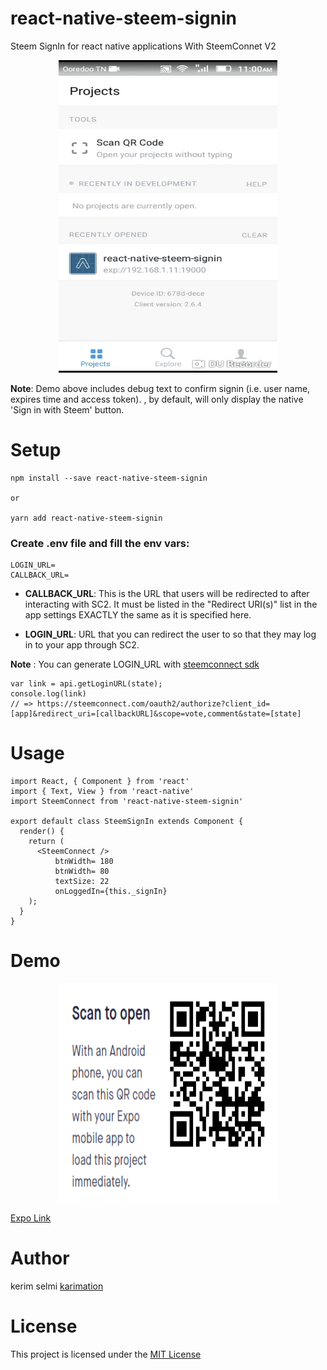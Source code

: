 # react-native-steem-signin

Steem SignIn for react native applications With SteemConnet V2

<p align="center"> 
<img src="screenshots/test.gif" height= "500" width="350" >
</p>

<strong>Note</strong>: Demo above includes debug text to confirm signin (i.e. user name, expires time and access token). 
<SteemConnect />, by default, will only display the native 'Sign in with Steem' button.


# Setup

```
npm install --save react-native-steem-signin

or

yarn add react-native-steem-signin

```

### Create .env file and fill the env vars:

```
LOGIN_URL=
CALLBACK_URL=
```

 * <strong>CALLBACK_URL</strong>: This is the URL that users will be redirected to after interacting with SC2. It must be listed in the "Redirect URI(s)" list in the app settings EXACTLY the same as it is specified here.
 
 * <strong>LOGIN_URL</strong>: URL that you can redirect the user to so that they may log in to your app through SC2.
 
 <strong>Note</strong> : You can generate LOGIN_URL with 
 <a href="https://github.com/steemit/steemconnect-sdk"> steemconnect sdk</a>

```
var link = api.getLoginURL(state);
console.log(link)
// => https://steemconnect.com/oauth2/authorize?client_id=[app]&redirect_uri=[callbackURL]&scope=vote,comment&state=[state]
```




# Usage 

```
import React, { Component } from 'react'
import { Text, View } from 'react-native'
import SteemConnect from 'react-native-steem-signin'

export default class SteemSignIn extends Component {
  render() {
    return (
      <SteemConnect />
          btnWidth= 180
          btnWidth= 80 
          textSize: 22
          onLoggedIn={this._signIn}        
    );
  }
}
```



# Demo 

<p align="center"> 
<img src="screenshots/qrcode.png" height= "350" width="350" >
</p>


<a href="https://exp.host/@karimation/steem-sign-in-component">Expo Link</a>



# Author

kerim selmi <a href="http://www.karimation.com">karimation</a>

# License

This project is licensed under the  <a href="LICENSE">MIT License</a>